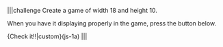 |||challenge
Create a game of width 18 and height 10.

When you have it displaying properly in the game, press the button below.

{Check it!!|custom}(js-1a)
|||